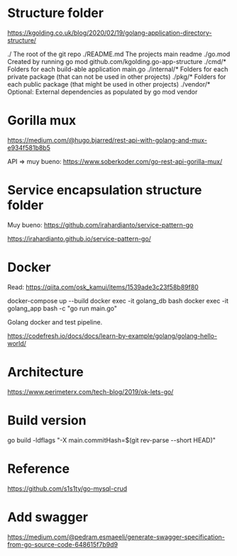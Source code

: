 # Structure folder

https://kgolding.co.uk/blog/2020/02/19/golang-application-directory-structure/

./	The root of the git repo
./README.md	The projects main readme
./go.mod	Created by running go mod github.com/kgolding.go-app-structure
./cmd/*	Folders for each build-able application main.go
./internal/*	Folders for each private package (that can not be used in other projects)
./pkg/*	Folders for each public package (that might be used in other projects)
./vendor/*	Optional: External dependencies as populated by go mod vendor

# Gorilla mux

https://medium.com/@hugo.bjarred/rest-api-with-golang-and-mux-e934f581b8b5

API => muy bueno: https://www.soberkoder.com/go-rest-api-gorilla-mux/

# Service encapsulation structure folder

Muy bueno: https://github.com/irahardianto/service-pattern-go

https://irahardianto.github.io/service-pattern-go/

# Docker

Read: https://qiita.com/osk_kamui/items/1539ade3c23f58b89f80

docker-compose up --build
docker exec -it golang_db bash
docker exec -it golang_app bash -c "go run main.go"

Golang docker and test pipeline.

https://codefresh.io/docs/docs/learn-by-example/golang/golang-hello-world/


# Architecture

https://www.perimeterx.com/tech-blog/2019/ok-lets-go/


# Build version

go build -ldflags "-X main.commitHash=$(git rev-parse --short HEAD)" 

# Reference

https://github.com/s1s1ty/go-mysql-crud


# Add swagger

https://medium.com/@pedram.esmaeeli/generate-swagger-specification-from-go-source-code-648615f7b9d9